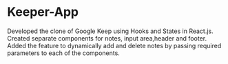 # Keeper-App
Developed the clone of Google Keep using Hooks and States in React.js.
Created separate components for notes, input area,header and footer.
Added the feature to dynamically add and delete notes by passing required parameters to each of the components.
